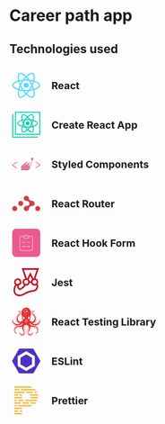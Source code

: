 # Career path app

## Technologies used
<div style='height: 60px; display:flex; justify-content: flex-start; align-items: center; padding:5px;'>
<svg role="img" fill="#61DAFB" width="50px" viewBox="0 0 24 24" xmlns="http://www.w3.org/2000/svg"><title>React</title><path d="M14.23 12.004a2.236 2.236 0 0 1-2.235 2.236 2.236 2.236 0 0 1-2.236-2.236 2.236 2.236 0 0 1 2.235-2.236 2.236 2.236 0 0 1 2.236 2.236zm2.648-10.69c-1.346 0-3.107.96-4.888 2.622-1.78-1.653-3.542-2.602-4.887-2.602-.41 0-.783.093-1.106.278-1.375.793-1.683 3.264-.973 6.365C1.98 8.917 0 10.42 0 12.004c0 1.59 1.99 3.097 5.043 4.03-.704 3.113-.39 5.588.988 6.38.32.187.69.275 1.102.275 1.345 0 3.107-.96 4.888-2.624 1.78 1.654 3.542 2.603 4.887 2.603.41 0 .783-.09 1.106-.275 1.374-.792 1.683-3.263.973-6.365C22.02 15.096 24 13.59 24 12.004c0-1.59-1.99-3.097-5.043-4.032.704-3.11.39-5.587-.988-6.38-.318-.184-.688-.277-1.092-.278zm-.005 1.09v.006c.225 0 .406.044.558.127.666.382.955 1.835.73 3.704-.054.46-.142.945-.25 1.44-.96-.236-2.006-.417-3.107-.534-.66-.905-1.345-1.727-2.035-2.447 1.592-1.48 3.087-2.292 4.105-2.295zm-9.77.02c1.012 0 2.514.808 4.11 2.28-.686.72-1.37 1.537-2.02 2.442-1.107.117-2.154.298-3.113.538-.112-.49-.195-.964-.254-1.42-.23-1.868.054-3.32.714-3.707.19-.09.4-.127.563-.132zm4.882 3.05c.455.468.91.992 1.36 1.564-.44-.02-.89-.034-1.345-.034-.46 0-.915.01-1.36.034.44-.572.895-1.096 1.345-1.565zM12 8.1c.74 0 1.477.034 2.202.093.406.582.802 1.203 1.183 1.86.372.64.71 1.29 1.018 1.946-.308.655-.646 1.31-1.013 1.95-.38.66-.773 1.288-1.18 1.87-.728.063-1.466.098-2.21.098-.74 0-1.477-.035-2.202-.093-.406-.582-.802-1.204-1.183-1.86-.372-.64-.71-1.29-1.018-1.946.303-.657.646-1.313 1.013-1.954.38-.66.773-1.286 1.18-1.868.728-.064 1.466-.098 2.21-.098zm-3.635.254c-.24.377-.48.763-.704 1.16-.225.39-.435.782-.635 1.174-.265-.656-.49-1.31-.676-1.947.64-.15 1.315-.283 2.015-.386zm7.26 0c.695.103 1.365.23 2.006.387-.18.632-.405 1.282-.66 1.933-.2-.39-.41-.783-.64-1.174-.225-.392-.465-.774-.705-1.146zm3.063.675c.484.15.944.317 1.375.498 1.732.74 2.852 1.708 2.852 2.476-.005.768-1.125 1.74-2.857 2.475-.42.18-.88.342-1.355.493-.28-.958-.646-1.956-1.1-2.98.45-1.017.81-2.01 1.085-2.964zm-13.395.004c.278.96.645 1.957 1.1 2.98-.45 1.017-.812 2.01-1.086 2.964-.484-.15-.944-.318-1.37-.5-1.732-.737-2.852-1.706-2.852-2.474 0-.768 1.12-1.742 2.852-2.476.42-.18.88-.342 1.356-.494zm11.678 4.28c.265.657.49 1.312.676 1.948-.64.157-1.316.29-2.016.39.24-.375.48-.762.705-1.158.225-.39.435-.788.636-1.18zm-9.945.02c.2.392.41.783.64 1.175.23.39.465.772.705 1.143-.695-.102-1.365-.23-2.006-.386.18-.63.406-1.282.66-1.933zM17.92 16.32c.112.493.2.968.254 1.423.23 1.868-.054 3.32-.714 3.708-.147.09-.338.128-.563.128-1.012 0-2.514-.807-4.11-2.28.686-.72 1.37-1.536 2.02-2.44 1.107-.118 2.154-.3 3.113-.54zm-11.83.01c.96.234 2.006.415 3.107.532.66.905 1.345 1.727 2.035 2.446-1.595 1.483-3.092 2.295-4.11 2.295-.22-.005-.406-.05-.553-.132-.666-.38-.955-1.834-.73-3.703.054-.46.142-.944.25-1.438zm4.56.64c.44.02.89.034 1.345.034.46 0 .915-.01 1.36-.034-.44.572-.895 1.095-1.345 1.565-.455-.47-.91-.993-1.36-1.565z"/></svg>
<p style='margin: 5px 20px; font-size: 18px; font-weight:bold;'>React</p></div>
<div style='height: 60px; display:flex; justify-content: flex-start; align-items: center; padding:5px;'>
<svg fill="#09D3AC" role="img" width="50px" viewBox="0 0 24 24" xmlns="http://www.w3.org/2000/svg"><title>Create React App</title><path d="M21.9192 10.846c0-1.22327-1.4398-2.30804-3.6538-2.97027.5326-2.24945.3001-4.03906-.7599-4.64447a1.69497 1.69497 0 0 0-.8504-.21305c-.9889 0-2.2388.69063-3.5011 1.88548-1.2623-1.18597-2.5086-1.87306-3.49577-1.87306a1.6796 1.6796 0 0 0-.86285.2166c-1.05459.60719-1.27297 2.38616-.74744 4.62495-2.20329.65868-3.63604 1.73458-3.6396 2.95252-.00355 1.2179 1.44164 2.308 3.65557 2.9685-.53262 2.2512-.30182 4.039.75988 4.6444.25893.1452.55186.2187.84865.2131.99066 0 2.24056-.6906 3.50286-1.8855 1.2606 1.186 2.5069 1.8731 3.4958 1.8731a1.7034 1.7034 0 0 0 .8629-.2166c1.0545-.6072 1.2711-2.3862.7474-4.6161 2.2033-.6676 3.636-1.7435 3.6378-2.9596Zm-7.952-5.54106c1.454-1.30138 2.363-1.44164 2.6862-1.44164a.83617.83617 0 0 1 .4296.10298c.5078.28939.7102 1.31025.5486 2.66311a10.07519 10.07519 0 0 1-.1775 1.02796 17.34708 17.34708 0 0 0-2.2335-.36751 17.49042 17.49042 0 0 0-1.4629-1.78961c.0656-.06569.1367-.13138.2095-.19529ZM9.56591 11.8526c.13848.2664.28584.5327.43849.8008.1527.268.3125.5397.4901.8078-.4812-.0693-.94812-.1563-1.39197-.2592.12428-.451.28229-.8948.46338-1.3494Zm-.49179-3.38033c.44918-.10475.91967-.19175 1.40788-.25921-.1775.26276-.3302.53262-.48999.81491-.15979.28229-.30004.53262-.43675.80249-.18109-.46161-.34147-.91434-.48114-1.35819Zm.92499 2.36843c.22019-.4652.46219-.93035.72619-1.39551.2663-.46516.5521-.91789.8468-1.35109.5167-.03905 1.0493-.06036 1.5979-.05858.5486.00177 1.0652.0213 1.5783.06214.2948.42965.577.8877.8434 1.34043.2663.45273.5113.92681.7314 1.39011-.2184.4652-.4616.9321-.7243 1.3937-.2628.4616-.5522.9197-.8469 1.3529-.5167.0408-1.0493.0604-1.5979.0604-.5486 0-1.0652-.0231-1.5783-.064-.2947-.4296-.5788-.877-.8451-1.3404-.2663-.4634-.5025-.9268-.7244-1.3901h-.00709Zm5.83399-2.62232c.4829.06747.9499.15446 1.3919.25744-.1313.43852-.2876.8877-.4687 1.34043-.1402-.26631-.2858-.53262-.4403-.80071-.1544-.26808-.3178-.53795-.4758-.79716h-.0071Zm.49 4.42432c.1527-.2687.2983-.5368.4368-.8043.1775.4617.3551.9162.4793 1.36-.4474.1048-.9179.19-1.4061.2574.1716-.2627.3373-.5338.4971-.8131h-.0071Zm-3.1655-6.53883c.3195.34088.6338.71016.9409 1.10608-.3036-.01243-.6143-.0213-.9285-.0213-.3143 0-.6356 0-.9463.0213.3036-.39414.6143-.7652.9339-1.10608ZM9.21971 3.97338a.85576.85576 0 0 1 .43852-.09943 2.32778 2.32778 0 0 1 .92147.23258 6.93702 6.93702 0 0 1 1.7754 1.20373l.2077.18997a17.47747 17.47747 0 0 0-1.4487 1.77541 17.55257 17.55257 0 0 0-2.24593.36574c-.07811-.34443-.14203-.68176-.17754-1.00666-.18464-1.34044.02841-2.36307.5273-2.65424l.00178-.0071Zm-.9392 9.00132a10.39917 10.39917 0 0 1-.98357-.3551c-1.26054-.5326-2.04172-1.2161-2.04172-1.8002 0-.5841.78473-1.26413 2.04349-1.78788a10.23244 10.23244 0 0 1 .96583-.34443 17.3821 17.3821 0 0 0 .80958 2.15531 17.53382 17.53382 0 0 0-.79361 2.1323Zm4.08349 3.391c-1.4541 1.3014-2.3631 1.4399-2.68801 1.4399a.83246.83246 0 0 1-.42965-.103c-.50777-.2894-.71017-1.3102-.5486-2.6631a9.95672 9.95672 0 0 1 .17754-1.0262c.7359.1695 1.48192.2917 2.23342.3658.4471.6285.9359 1.2264 1.463 1.7896l-.2077.197Zm.8113-.8007c-.3196-.3408-.6338-.7101-.9427-1.106.3053.0142.616.0213.9303.0213.3142 0 .6356 0 .9463-.0196-.3072.3942-.6196.7635-.9357 1.1043h.0018Zm3.9379 2.1305a.85608.85608 0 0 1-.4403.1048c-.3231 0-1.2428-.1421-2.6915-1.4381l-.2078-.19a17.46647 17.46647 0 0 0 1.447-1.7754 17.23638 17.23638 0 0 0 2.2477-.3657c.0781.3444.1402.6817.1775 1.0066.1758 1.3387-.0284 2.3613-.5344 2.6507l.0018.0071Zm1.9174-5.0492c-.3036.1242-.6249.2396-.9658.3426a17.48732 17.48732 0 0 0-.8114-2.1553c.3119-.6921.5782-1.40375.7972-2.13053.3336.10184.6619.22035.9836.35508 1.2587.53263 2.0417 1.21615 2.0399 1.80025-.0018.5841-.7847 1.257-2.0453 1.7808l.0018.0071Zm-5.873-.1811c.3223.0003.6375-.0949.9057-.2737a1.6294 1.6294 0 0 0 .6011-.7308c.1237-.2977.1563-.6254.0938-.9416a1.63017 1.63017 0 0 0-.4451-.83497 1.6301 1.6301 0 0 0-.8341-.44695 1.62958 1.62958 0 0 0-.9417.09172 1.62962 1.62962 0 0 0-.7321.59948 1.6301 1.6301 0 0 0-.2757.90522 1.6278 1.6278 0 0 0 .1229.6241c.0816.1979.2015.3778.3527.5294.1512.1515.3309.2718.5286.3538.1978.082.4098.1243.6239.1243ZM2.32756 1.012v19.6449H24V1.012H2.32756ZM23.1531 19.8118H3.17621V1.85886H23.1531V19.8118ZM8.06214 13.7932c-.53262 2.2512-.30182 4.039.75988 4.6444.25893.1452.55186.2187.84864.2131.99064 0 2.24054-.6906 3.50284-1.8855 1.2606 1.186 2.5069 1.8731 3.4958 1.8731.3018.0055.5995-.0692.8629-.2166 1.0546-.6072 1.2712-2.3862.7474-4.6161 2.2033-.6605 3.6361-1.7364 3.6378-2.9525.0018-1.21616-1.4398-2.30804-3.6538-2.97027.5327-2.24944.3001-4.03906-.7598-4.64447a1.69549 1.69549 0 0 0-.8504-.21305c-.989 0-2.2388.69063-3.5012 1.88548-1.2623-1.18597-2.5086-1.87305-3.49574-1.87305a1.67948 1.67948 0 0 0-.86285.2166c-1.0546.60719-1.27297 2.38615-.74745 4.62494-2.20328.65868-3.63604 1.73458-3.6396 2.95252-.00354 1.2179 1.44342 2.2974 3.65735 2.9614h-.00177Zm4.29826 2.5725c-1.4541 1.3014-2.36306 1.4399-2.68796 1.4399a.83246.83246 0 0 1-.42965-.103c-.50777-.2894-.71017-1.3102-.5486-2.6631a9.95672 9.95672 0 0 1 .17754-1.0262 17.6808 17.6808 0 0 0 2.23347.3658c.4471.6285.9358 1.2264 1.4629 1.7896l-.2077.197Zm4.4013-6.54945c-.1403-.26631-.2859-.53262-.4404-.80071-.1544-.26808-.3195-.53262-.4829-.79716.4829.06747.9499.15446 1.392.25744-.1296.43852-.2859.8877-.467 1.34043h-.0017Zm.4829 3.37325c-.4474.1048-.9179.19-1.4062.2575.1669-.2628.3303-.5338.4901-.8132.1597-.2793.3053-.5474.4367-.8042.1864.4705.348.9214.4758 1.3688l.0036-.0089Zm-.925-2.3701c-.2184.4651-.4616.9321-.7244 1.3937-.2628.4616-.5521.9196-.8469 1.3528-.5166.0409-1.0492.0604-1.5978.0604-.5486 0-1.0653-.0231-1.5784-.0639-.2947-.4297-.5788-.8771-.8451-1.3405-.2663-.4633-.5095-.9267-.73144-1.3901.22014-.4652.46224-.93033.72614-1.39548.2663-.46516.5522-.91789.8469-1.35109.5166-.03906 1.0492-.06037 1.5978-.05859.5486.00177 1.0653.0213 1.5784.06214.2947.42965.577.8877.8433 1.34043.2663.45273.5131.93569.7332 1.39899l-.0017-.0088Zm-5.8251 2.6418c-.4812-.0693-.94812-.1563-1.39197-.2592.13138-.4368.28939-.8877.47048-1.3405.13848.2663.28584.5326.43849.8007.1527.2681.3054.5309.483.799Zm-.49539-4.43856c-.15446.26632-.30004.53263-.43675.80249-.18583-.45806-.34857-.90901-.48824-1.35286.44918-.10475.91967-.19175 1.40788-.25921-.1651.26276-.3231.5344-.48289.80958ZM13.1735 15.565c-.3195-.3408-.6338-.7101-.9427-1.106.3054.0142.6161.0213.9303.0213.3143 0 .6356 0 .9463-.0196-.3054.3942-.6178.7635-.9339 1.1043Zm3.9379 2.1305a.85608.85608 0 0 1-.4403.1048c-.3231 0-1.2428-.1421-2.6915-1.4381l-.2077-.19a17.479 17.479 0 0 0 1.4469-1.7754 17.23363 17.23363 0 0 0 2.2477-.3657c.0781.3444.1402.6817.1775 1.0066.1776 1.3387-.0266 2.3613-.5326 2.6507v.0071Zm.9374-8.99421c.3336.10185.6619.22036.9836.35509 1.2588.53262 2.0417 1.21612 2.0399 1.80022-.0017.5842-.7829 1.2712-2.0435 1.795-.3035.1243-.6249.2397-.9658.3426a17.4868 17.4868 0 0 0-.8113-2.1553c.3124-.6967.5787-1.41311.7971-2.14471v.0071Zm-4.0834-3.38925c1.454-1.30138 2.3631-1.44164 2.6862-1.44164a.83626.83626 0 0 1 .4296.10298c.5078.28939.7102 1.31025.5486 2.66311a10.07586 10.07586 0 0 1-.1775 1.02797 17.34535 17.34535 0 0 0-2.2335-.36751 17.4762 17.4762 0 0 0-1.4629-1.78962c.0674-.07279.1385-.13848.2113-.20239l-.0018.0071Zm-.8078.79183c.3195.34088.6338.71016.9409 1.10608-.3036-.01243-.6143-.0213-.9285-.0213-.3143 0-.6356 0-.9463.0213.3036-.39414.6143-.7652.9339-1.10608ZM9.21971 3.97338a.85576.85576 0 0 1 .43852-.09943 2.32778 2.32778 0 0 1 .92147.23258 6.93702 6.93702 0 0 1 1.7754 1.20373l.2077.18997a17.47747 17.47747 0 0 0-1.4487 1.77541 17.55257 17.55257 0 0 0-2.24593.36574c-.07811-.34443-.14203-.68176-.17754-1.00666-.18464-1.34044.02841-2.36307.5273-2.65424l.00178-.0071Zm-1.921 5.05814a10.23244 10.23244 0 0 1 .96583-.34443 17.3821 17.3821 0 0 0 .80958 2.15531 17.53576 17.53576 0 0 0-.79716 2.1305 10.42642 10.42642 0 0 1-.98357-.355c-1.26054-.5327-2.04173-1.2162-2.04173-1.8003 0-.5841.78829-1.26233 2.04705-1.78608Zm5.85889.17754a1.62977 1.62977 0 0 0-.9058.27369 1.63023 1.63023 0 0 0-.6011.73075 1.63018 1.63018 0 0 0-.0938.9416c.0626.3162.2175.6068.4452.835.2277.2282.5179.3837.834.447.3161.0632.6438.0313.9418-.0918.2979-.123.5527-.3316.7321-.5995.1793-.2678.2753-.5828.2756-.9051a1.62678 1.62678 0 0 0-.1203-.6269 1.6295 1.6295 0 0 0-.3521-.53238 1.62911 1.62911 0 0 0-.5297-.35613 1.62834 1.62834 0 0 0-.6259-.1251v.00887Za1.62977 1.62977 0 0 0-.9058.27369 1.63023 1.63023 0 0 0-.6011.73075 1.63018 1.63018 0 0 0-.0938.9416c.0626.3162.2175.6068.4452.835.2277.2282.5179.3837.834.447.3161.0632.6438.0313.9418-.0918.2979-.123.5527-.3316.7321-.5995.1793-.2678.2753-.5828.2756-.9051a1.62678 1.62678 0 0 0-.1203-.6269 1.6295 1.6295 0 0 0-.3521-.53238 1.62911 1.62911 0 0 0-.5297-.35613 1.62834 1.62834 0 0 0-.6259-.1251v.00887Za1.62977 1.62977 0 0 0-.9058.27369 1.63023 1.63023 0 0 0-.6011.73075 1.63018 1.63018 0 0 0-.0938.9416c.0626.3162.2175.6068.4452.835.2277.2282.5179.3837.834.447.3161.0632.6438.0313.9418-.0918.2979-.123.5527-.3316.7321-.5995.1793-.2678.2753-.5828.2756-.9051a1.62678 1.62678 0 0 0-.1203-.6269 1.6295 1.6295 0 0 0-.3521-.53238 1.62911 1.62911 0 0 0-.5297-.35613 1.62834 1.62834 0 0 0-.6259-.1251v.00887Zm8.7616 1.64044c0-1.22322-1.4398-2.30799-3.6538-2.97022.5326-2.24944.3001-4.03906-.7599-4.64447a1.69497 1.69497 0 0 0-.8504-.21305c-.9889 0-2.2388.69063-3.5011 1.88548-1.2623-1.18597-2.5086-1.87305-3.49577-1.87305a1.6795 1.6795 0 0 0-.86285.2166c-1.05459.60719-1.27297 2.38615-.74744 4.62494-2.20329.65868-3.63604 1.73458-3.6396 2.95247-.00355 1.218 1.44164 2.3081 3.65557 2.9685-.53262 2.2512-.30182 4.0391.75988 4.6445.25893.1451.55186.2187.84865.213.99066 0 2.24056-.6906 3.50286-1.8854 1.2606 1.1859 2.5069 1.873 3.4958 1.873.3017.0056.5995-.0692.8629-.2166 1.0545-.6072 1.2711-2.3861.7474-4.616 2.2033-.6712 3.636-1.7471 3.6378-2.9632v.0035Zm-7.952-5.54456c1.454-1.30138 2.363-1.44164 2.6862-1.44164a.83617.83617 0 0 1 .4296.10298c.5078.28939.7102 1.31025.5486 2.66311a10.07519 10.07519 0 0 1-.1775 1.02796 17.34708 17.34708 0 0 0-2.2335-.36751 17.49042 17.49042 0 0 0-1.4629-1.78961c.0656-.06569.1367-.13138.2095-.19529ZM9.56591 11.8526c.13848.2664.28584.5327.43849.8008.1527.268.3125.5397.4901.8078-.4812-.0693-.94812-.1563-1.39197-.2592.12428-.451.28229-.8948.46338-1.3494Zm-.49179-3.38033c.44918-.10475.91967-.19175 1.40788-.25921-.1775.26276-.3302.53262-.48999.81491-.15979.28229-.30004.53262-.43675.80249-.18109-.46161-.34147-.91434-.48114-1.35819Zm.92499 2.36843c.22019-.4652.46219-.93035.72619-1.39551.2663-.46516.5521-.91789.8468-1.35109.5167-.03905 1.0493-.06036 1.5979-.05858.5486.00177 1.0652.0213 1.5783.06214.2948.42965.577.8877.8434 1.34043.2663.45273.5113.92681.7314 1.39011-.2184.4652-.4616.9321-.7243 1.3937-.2628.4616-.5522.9197-.8469 1.3529-.5167.0408-1.0493.0604-1.5979.0604-.5486 0-1.0652-.0231-1.5783-.064-.2947-.4296-.5788-.877-.8451-1.3404-.2663-.4634-.5025-.9268-.7244-1.3901h-.00709Zm5.83399-2.62232c.4829.06747.9499.15446 1.3919.25744-.1313.43852-.2876.8877-.4687 1.34043-.1402-.26631-.2858-.53262-.4403-.80071-.1544-.26808-.3178-.53795-.4758-.79716h-.0071Zm.49 4.42432c.1527-.2687.2983-.5368.4368-.8043.1775.4617.3551.9162.4793 1.36-.4474.1048-.9179.19-1.4061.2574.1716-.2627.3373-.5338.4971-.8131h-.0071Zm-3.1655-6.53883c.3195.34088.6338.71016.9409 1.10608-.3036-.01243-.6143-.0213-.9285-.0213-.3143 0-.6356 0-.9463.0213.3036-.39414.6143-.7652.9339-1.10608ZM9.21971 3.97338a.85576.85576 0 0 1 .43852-.09943 2.32778 2.32778 0 0 1 .92147.23258 6.93702 6.93702 0 0 1 1.7754 1.20373l.2077.18997a17.47747 17.47747 0 0 0-1.4487 1.77541 17.55257 17.55257 0 0 0-2.24593.36574c-.07811-.34443-.14203-.68176-.17754-1.00666-.18464-1.34044.02841-2.36307.5273-2.65424l.00178-.0071Zm-.9392 9.00132a10.39917 10.39917 0 0 1-.98357-.3551c-1.26054-.5326-2.04172-1.2161-2.04172-1.8002 0-.5841.78473-1.26413 2.04349-1.78788a10.23244 10.23244 0 0 1 .96583-.34443 17.3821 17.3821 0 0 0 .80958 2.15531 17.53382 17.53382 0 0 0-.79361 2.1323Zm4.08349 3.391c-1.4541 1.3014-2.3631 1.4399-2.68801 1.4399a.83246.83246 0 0 1-.42965-.103c-.50777-.2894-.71017-1.3102-.5486-2.6631a9.95672 9.95672 0 0 1 .17754-1.0262c.7359.1695 1.48192.2917 2.23342.3658.4471.6285.9359 1.2264 1.463 1.7896l-.2077.197Zm.8113-.8007c-.3196-.3408-.6338-.7101-.9427-1.106.3053.0142.616.0213.9303.0213.3142 0 .6356 0 .9463-.0196-.3072.3942-.6196.7635-.9357 1.1043h.0018Zm3.9379 2.1305a.85608.85608 0 0 1-.4403.1048c-.3231 0-1.2428-.1421-2.6915-1.4381l-.2078-.19a17.46647 17.46647 0 0 0 1.447-1.7754 17.23638 17.23638 0 0 0 2.2477-.3657c.0781.3444.1402.6817.1775 1.0066.1758 1.3387-.0284 2.3613-.5344 2.6507l.0018.0071Zm1.9174-5.0492c-.3036.1242-.6249.2396-.9658.3426a17.48732 17.48732 0 0 0-.8114-2.1553c.3119-.6921.5782-1.40375.7972-2.13053.3336.10184.6619.22035.9836.35508 1.2587.53263 2.0417 1.21615 2.0399 1.80025-.0018.5841-.7847 1.257-2.0453 1.7808l.0018.0071Zm-5.873-.1811c.3223.0003.6375-.0949.9057-.2737a1.6294 1.6294 0 0 0 .6011-.7308c.1237-.2977.1563-.6254.0938-.9416a1.63017 1.63017 0 0 0-.4451-.83497 1.6301 1.6301 0 0 0-.8341-.44695 1.62958 1.62958 0 0 0-.9417.09172 1.62962 1.62962 0 0 0-.7321.59948 1.6301 1.6301 0 0 0-.2757.90522 1.6278 1.6278 0 0 0 .1229.6241c.0816.1979.2015.3778.3527.5294.1512.1515.3309.2718.5286.3538.1978.082.4098.1243.6239.1243ZM.85042 22.1412V2.48913L0 3.34133V22.988h21.6689l.8486-.8468H.85042Z"/></svg><p style='margin: 5px 20px; font-size: 18px; font-weight: bold;'>Create React App</p></div>

<div style='height: 60px; display:flex; justify-content: flex-start; align-items: center; padding:5px;'>
<svg role="img" fill="#DB7093" width="50px" viewBox="0 0 24 24" xmlns="http://www.w3.org/2000/svg"><title>styled-components</title><path d="M16.214 6.762l-.075.391c-.116.741-.074.953.244 1.228l.307.254-.318 1.418c-.19.846-.423 1.555-.571 1.788-.127.201-.275.497-.307.656-.053.19-.233.381-.508.55-.243.138-.72.508-1.058.805-.27.243-.456.392-.557.456l-.33.261c-.106.17-.166.307-.189.411-.023.107-.01.178.024.23.033.05.09.085.168.107a.954.954 0 00.282.023 3 3 0 00.632-.112c.07-.019.125-.037.173-.053.074-.091.245-.263.548-.562.804-.793 1.111-1.227.794-1.11-.117.042-.064-.064.137-.276.424-.413.667-1.037 1.175-2.994.402-1.545.402-1.567.698-1.567.139 0 .532.024.532.024V6.762h-.902zm3.839 3.165c-.064 0-.17.096-.233.202-.116.19.021.306 1.767 1.396 1.037.657 1.873 1.217 1.852 1.26-.021.031-.868.582-1.883 1.217-1.842 1.142-1.852 1.153-1.683 1.386.212.275 0 .37 2.391-1.122L24 13.155v-.836l-1.937-1.196c-1.047-.656-1.957-1.185-2.01-1.196zm-16.085.117c-.053 0-.963.54-2.01 1.185L0 12.425v.836l1.947 1.217c1.08.666 1.99 1.217 2.032 1.217.042 0 .127-.096.212-.212.127-.201.02-.286-1.768-1.418C.72 12.996.54 12.848.71 12.732c.106-.074.91-.572 1.778-1.111 1.979-1.217 1.873-1.133 1.714-1.387-.063-.105-.17-.2-.233-.19zm8.684.023c-.292-.002-.92.443-2.8 1.978-.081.193-.088.326-.051.412.024.059.068.1.129.13.06.03.138.048.224.055.171.015.373-.012.536-.044l.11-.025a.386.386 0 01.144-.118c.116-.064.603-.508 1.09-.984.857-.868 1.058-1.26.709-1.387a.24.24 0 00-.09-.017zm2.196.603c-.257.007-.72.305-1.513.938-.398.323-.65.497-.785.533l-.524.414c-.197.36-.226.583-.174.706a.25.25 0 00.138.134.644.644 0 00.24.045 2.18 2.18 0 00.58-.085 3.466 3.466 0 00.291-.092l.029-.012.053-.028c.1-.129.33-.372.618-.652.91-.878 1.375-1.502 1.28-1.735-.043-.113-.117-.17-.233-.166zm-2.424 1.08c-.074.008-.24.136-.539.398-.432.382-.903.602-1.066.504a3.97 3.97 0 01-.114.024c-.166.033-.373.06-.558.045a.708.708 0 01-.252-.063.337.337 0 01-.168-.17c-.037-.09-.037-.202.005-.345l-.65.534-1.471 1.217V15.867l4.82-3.797a.41.41 0 01.016-.123c.037-.134.035-.202-.023-.196zm2.074.639c-.073 0-.195.103-.39.31-.265.283-.682.557-.903.613l-.034.018a2.191 2.191 0 01-.11.042c-.06.02-.138.044-.228.068-.18.049-.404.094-.604.089a.732.732 0 01-.275-.054.344.344 0 01-.184-.18c-.058-.139-.035-.334.092-.611L7.61 16.033v1.205h1.868l3.962-3.112c.103-.114.258-.27.467-.465.56-.519.687-.698.687-.963 0-.206-.023-.31-.096-.31zm.943 1.95l-.339.338c-.19.18-.529.402-.761.497l-.046.02-.003.005-.01.01c-.009.007-.013.008-.02.011a3.432 3.432 0 01-.282.093 3.058 3.058 0 01-.65.115 1.035 1.035 0 01-.31-.027.364.364 0 01-.218-.144c-.048-.074-.062-.173-.035-.295a1.11 1.11 0 01.095-.25l-3.197 2.526h4.252l.508-.582c.698-.814 1.016-1.396 1.016-1.894z"/></svg>
<p style='margin: 5px 20px; font-size: 18px; font-weight: bold;'>Styled Components</p></div>

<div style='height: 60px; display:flex; justify-content: flex-start; align-items: center; padding:5px;'>
<svg role="img" fill="#CA4245" width="50px" viewBox="0 0 24 24" xmlns="http://www.w3.org/2000/svg"><title>React Router</title><path d="M12.118 5.466a2.306 2.306 0 00-.623.08c-.278.067-.702.332-.953.583-.41.423-.49.609-.662 1.469-.08.423.41 1.43.847 1.734.45.317 1.085.502 2.065.608 1.429.16 1.84.636 1.84 2.197 0 1.377-.385 1.747-1.96 1.906-1.707.172-2.58.834-2.765 2.117-.106.781.41 1.76 1.125 2.091 1.627.768 3.15-.198 3.467-2.196.211-1.284.622-1.642 1.998-1.747 1.588-.133 2.409-.675 2.713-1.787.278-1.02-.304-2.157-1.297-2.554-.264-.106-.873-.238-1.35-.291-1.495-.16-1.879-.424-2.038-1.39-.225-1.337-.317-1.562-.794-2.09a2.174 2.174 0 00-1.613-.73zm-4.785 4.36a2.145 2.145 0 00-.497.048c-1.469.318-2.17 2.051-1.35 3.295 1.178 1.774 3.944.953 3.97-1.177.012-1.193-.98-2.143-2.123-2.166zM2.089 14.19a2.22 2.22 0 00-.427.052c-2.158.476-2.237 3.626-.106 4.182.53.145.582.145 1.111.013 1.191-.318 1.866-1.456 1.549-2.607-.278-1.02-1.144-1.664-2.127-1.64zm19.824.008c-.233.002-.477.058-.784.162-1.39.477-1.866 2.092-.98 3.336.557.794 1.96 1.058 2.82.516 1.416-.874 1.363-3.057-.093-3.746-.38-.186-.663-.271-.963-.268z"/></svg>
<p style='margin: 5px 20px; font-size: 18px; font-weight:bold;'>React Router</p></div>

<div style='height: 60px; display:flex; justify-content: flex-start; align-items: center; padding:5px;'>
<svg viewBox="0 0 150 150" width="50px" xmlns="http://www.w3.org/2000/svg">
  <g fill="none" fill-rule="evenodd">
    <rect fill="#EC5990" width="150" height="150" rx="20"/>
    <g fill="#FFF">
      <path d="M98.56 38.32H83.14a8.54 8.54 0 0 0-16.27 0H51.44a11 11 0 0 0-11 11v57.31a11 11 0 0 0 11 11h47.12a11 11 0 0 0 11-11V49.32a11 11 0 0 0-11-11zm-30.92 2a1 1 0 0 0 1-.79 6.54 6.54 0 0 1 12.78 0 1 1 0 0 0 1 .79h5.38v6.55a3 3 0 0 1-3 3H65.25a3 3 0 0 1-3-3v-6.55h5.39zm39.92 66.31a9 9 0 0 1-9 9H51.44a9 9 0 0 1-9-9V49.32a9 9 0 0 1 9-9h8.81v6.55a5 5 0 0 0 5 5h19.5a5 5 0 0 0 5-5v-6.55h8.81a9 9 0 0 1 9 9v57.31z"/>
      <path d="M96.6 71H79a1 1 0 0 0 0 2h17.6a1 1 0 0 0 0-2zm-26 0H53a1 1 0 0 0 0 2h17.6a1 1 0 0 0 0-2zm26.05 23H79a1 1 0 0 0 0 2h17.65a1 1 0 0 0 0-2zm-26 0H53a1 1 0 0 0 0 2h17.65a1 1 0 0 0 0-2z"/>
    </g>
  </g>
</svg>
<p style='margin: 5px 20px; font-size: 18px; font-weight:bold;'>React Hook Form</p></div>

<div style='height: 60px; display:flex; justify-content: flex-start; align-items: center; padding:5px;'>
<svg role="img" fill="#C21325" width="50px" viewBox="0 0 24 24" xmlns="http://www.w3.org/2000/svg"><title>Jest</title><path d="M22.251 11.82a3.117 3.117 0 0 0-2.328-3.01L22.911 0H8.104L11.1 8.838a3.116 3.116 0 0 0-2.244 2.988c0 1.043.52 1.967 1.313 2.536a8.279 8.279 0 0 1-1.084 1.244 8.14 8.14 0 0 1-2.55 1.647c-.834-.563-1.195-1.556-.869-2.446a3.11 3.11 0 0 0-.91-6.08 3.117 3.117 0 0 0-3.113 3.113c0 .848.347 1.626.903 2.182-.048.097-.097.195-.146.299-.465.959-.993 2.043-1.195 3.259-.403 2.432.257 4.384 1.849 5.489A5.093 5.093 0 0 0 5.999 24c1.827 0 3.682-.917 5.475-1.807 1.279-.632 2.599-1.292 3.898-1.612.48-.118.98-.187 1.508-.264 1.07-.153 2.175-.312 3.168-.89a4.482 4.482 0 0 0 2.182-3.091c.174-.994 0-1.994-.444-2.87.298-.48.465-1.042.465-1.647zm-1.355 0c0 .965-.785 1.75-1.75 1.75a1.753 1.753 0 0 1-1.085-3.126l.007-.007c.056-.042.118-.084.18-.125 0 0 .008 0 .008-.007.028-.014.055-.035.083-.05.007 0 .014-.006.021-.006.028-.014.063-.028.097-.042.035-.014.07-.027.098-.041.007 0 .013-.007.02-.007.028-.007.056-.021.084-.028.007 0 .02-.007.028-.007.034-.007.062-.014.097-.02h.007l.104-.022c.007 0 .02 0 .028-.007.028 0 .055-.007.083-.007h.035c.035 0 .07-.007.111-.007h.09c.028 0 .05 0 .077.007h.014c.055.007.111.014.167.028a1.766 1.766 0 0 1 1.396 1.723zM10.043 1.39h10.93l-2.509 7.4c-.104.02-.208.055-.312.09l-2.64-5.385-2.648 5.35c-.104-.034-.216-.055-.327-.076l-2.494-7.38zm4.968 9.825a3.083 3.083 0 0 0-.938-1.668l1.438-2.904 1.452 2.967c-.43.43-.743.98-.868 1.605H15.01zm-3.481-1.098c.034-.007.062-.014.097-.02h.02c.029-.008.056-.008.084-.015h.028c.028 0 .049-.007.076-.007h.271c.028 0 .049.007.07.007.014 0 .02 0 .035.007.027.007.048.007.076.014.007 0 .014 0 .028.007l.097.02h.007c.028.008.056.015.083.029.007 0 .014.007.028.007.021.007.049.014.07.027.007 0 .014.007.02.007.028.014.056.021.084.035h.007a.374.374 0 0 1 .09.049h.007c.028.014.056.034.084.048.007 0 .007.007.013.007.028.014.05.035.077.049l.007.007c.083.062.16.132.236.201l.007.007a1.747 1.747 0 0 1 .48 1.209 1.752 1.752 0 0 1-3.502 0 1.742 1.742 0 0 1 1.32-1.695zm-6.838-.049c.966 0 1.751.786 1.751 1.751s-.785 1.751-1.75 1.751-1.752-.785-1.752-1.75.786-1.752 1.751-1.752zm16.163 6.025a3.07 3.07 0 0 1-1.508 2.133c-.758.438-1.689.577-2.669.716a17.29 17.29 0 0 0-1.64.291c-1.445.355-2.834 1.05-4.182 1.717-1.724.854-3.35 1.66-4.857 1.66a3.645 3.645 0 0 1-2.154-.688c-1.529-1.056-1.453-3.036-1.272-4.12.167-1.015.632-1.966 1.077-2.877.028-.055.049-.104.077-.16.152.056.312.098.479.126-.264 1.473.486 2.994 1.946 3.745l.264.139.284-.104c1.216-.431 2.342-1.133 3.336-2.071a9.334 9.334 0 0 0 1.445-1.716c.16.027.32.034.48.034a3.117 3.117 0 0 0 3.008-2.327h1.167a3.109 3.109 0 0 0 3.01 2.327c.576 0 1.11-.16 1.57-.43.18.52.236 1.063.139 1.605z"/></svg>
<p style='margin: 5px 20px; font-size: 18px; font-weight:bold;'>Jest</p></div>

<div style='height: 60px; display:flex; justify-content: flex-start; align-items: center; padding:5px;'>
<svg role="img" fill="#E33332" width="50px" viewBox="0 0 24 24" xmlns="http://www.w3.org/2000/svg"><title>Testing Library</title><path d="M23.447 9.756c.028.05.053.113.078.186-.028-.06-.047-.129-.078-.186.592 2.304-1.95 5.003-5.13 4.239h.001c4.596-3.01 2.332-6.772.19-8.58-1.762-1.49-.721-1.95.021-1.95.237 0 .443.046.519.121l-.005-.004.006.004c-.018-1.433-5.066-1.11-.65 3.494 2.268 2.365-.408 7.596-3.596 3.618a.974.974 0 0 1-.071-.113c.515-.214.937-.795.937-1.753a2.383 2.383 0 0 0-.197-.986c.368-.75.707-1.647.707-2.77 0-2.684-1.742-5.076-4.18-5.076s-4.18 2.392-4.18 5.076c0 1.123.339 2.02.707 2.771a2.374 2.374 0 0 0-.197.988c0 .958.421 1.54.937 1.753a.985.985 0 0 1-.072.113C6.006 14.679 3.33 9.447 5.598 7.083c4.417-4.604-.633-4.926-.651-3.494l.008-.004c.078-.074.28-.12.515-.12.742 0 1.783.46.021 1.95-2.133 1.8-4.383 5.538.139 8.542.018.013.03.027.049.04-3.176.764-5.714-1.928-5.131-4.232l.004-.01c-.001.002-.002.005-.004.006l.001-.003-.003.007c-1.174 1.61-.606 5.779 3.778 6.168.019.003.035.009.054.012-4.36 1-3.048 7.02.021 6.056L4.388 22l.016-.003C2.27 21.652 2.11 19 3.176 18.087c1.172-1.006 2.519-.137 5.302-.932l.03-.004c-.03 2.446 2.352 3.76 1.103 5.16-1.316 1.473-3.112-.1-2.858-1.55l.006-.029-.004.008v-.004l-.004.012C5.65 22.598 7.044 24 8.61 24c.899 0 1.855-.462 2.429-1.567 1.214-2.337-2.385-6.432.96-6.432 3.344 0-.255 4.095.959 6.432.574 1.105 1.53 1.567 2.43 1.567 1.571 0 2.97-1.411 1.85-3.268l.005.021-.006-.017c.276 1.457-1.533 3.057-2.855 1.575-1.244-1.404 1.131-2.718 1.106-5.163 2.806.812 4.157-.072 5.334.94 1.066.911.906 3.564-1.228 3.91h.007c3.07.958 4.377-5.054.018-6.057l.005-.001c4.44-.362 5.009-4.573 3.822-6.184zm-20.238.39C3.072 7.9 5.019 6.073 5.62 5.565c.838-.707 1.165-1.272.998-1.727a.809.809 0 0 0-.656-.512 1.411 1.411 0 0 0-.573.03c.169-.082.365-.13.574-.13.475 0 .866.223.995.569.117.313.12 1.007-1.174 2.133-2.047 1.783-2.213 3.922-1.685 5.33.458 1.223 1.47 2.014 2.58 2.014.177 0 .355-.02.533-.057-.54.46-1.16.61-1.412.656-1.494-1.045-2.512-2.419-2.591-3.727zm5.208 6.873c-1.135.302-2.295.319-3.038.323-.924.006-1.655.01-2.333.593-.617.528-.873 1.594-.609 2.536.091.325.19.656.426.857.178.153.482.37.787.522l-.016-.004c.019.01.033.023.052.033-.993-.212-1.572-1.18-1.642-2.134-.088-1.205.602-2.728 2.832-3.055.354-.052.728-.083 1.101-.114.91-.076 1.85-.155 2.497-.54-.024.38-.046.788-.057.983zm.25-2.684c-.65.998-1.936 1.153-3.07 1.29-.32.038-.613.083-.883.138l-.356-.024c-1.801-.156-3.141-1.006-3.775-2.396a4.068 4.068 0 0 1-.353-2.055s.038-.376.108-.77c-.087 1.095.207 2.138.88 2.997a4.649 4.649 0 0 0 3.636 1.762c1.33 0 2.588-.59 3.545-1.663.33-.37.478-.398.516-.398.128.186.019.708-.247 1.119zm6.372-5.503c0 1.347-1.527 1.347-1.527 0s1.527-1.347 1.527 0zM13.234 3.34c0 .741-1.235.741-1.235 0 0-.74 1.235-.74 1.235 0zm-.258 8.156c0 .749-.06 1.356-.133 1.356s-.126-.605-.125-1.355c0-.75.062-1.356.133-1.356.07 0 .128.606.125 1.355zm-.952-1.614c.056 0 .1.73.1 1.631s-.044 1.631-.1 1.631-.1-.73-.1-1.63c0-.902.045-1.632.1-1.632zm-.193-8.21c0 .511-.849.511-.849 0s.85-.506.85 0zm-.587 4.22c0-.354.587-.351.587 0 0 .354-.587.354-.587 0zm.046 5.622c0 .768-.064 1.39-.137 1.39-.073 0-.132-.622-.131-1.389s.064-1.389.138-1.389c.074 0 .132.62.13 1.388zm0-7.495c0 .51-.849.51-.849 0s.849-.51.849 0zm-1.147-1.234c0 .353-.587.353-.587 0s.587-.353.587 0zm-.08 2.508c0 .255-.425.255-.425 0 0-.256.424-.256.424 0zm-1.1 3.54c0-1.347 1.528-1.347 1.528 0s-1.528 1.347-1.528 0zm5.327 9.088c-.078.74-.273 1.38-.446 1.946-.347 1.138-.622 2.036.242 3.002.363.407.829.622 1.346.622.64 0 1.278-.34 1.664-.889a1.97 1.97 0 0 0 .325-.844c.017.16.026.31.015.417a1.623 1.623 0 0 1-.197.646c-.336.595-1.063.98-1.85.98-.95 0-1.77-.532-2.253-1.459-.481-.927-.132-2.214.177-3.35.302-1.115.564-2.077.104-2.678-.263-.345-.727-.512-1.417-.512-.691 0-1.155.167-1.418.512-.46.6-.198 1.563.104 2.678.309 1.136.658 2.423.177 3.35-.482.927-1.303 1.459-2.252 1.459-.788 0-1.515-.385-1.851-.98a1.623 1.623 0 0 1-.182-1.058c.048.296.142.582.323.84.387.547 1.025.888 1.665.888.518 0 .984-.215 1.348-.622.862-.966.588-1.862.24-2.998-.173-.567-.369-1.21-.445-1.95-.1-.966.119-1.827.6-2.36.399-.441.967-.666 1.69-.666s1.293.224 1.69.665c.48.533.7 1.393.6 2.36zm3.029-4.647c1.11 0 2.122-.79 2.579-2.014.526-1.408.36-3.547-1.69-5.33-1.295-1.127-1.292-1.82-1.175-2.134.13-.345.52-.569.994-.569.193 0 .372.045.532.115l.011.004a1.466 1.466 0 0 0-.533-.018.809.809 0 0 0-.656.512c-.166.455.16 1.02.998 1.728.6.507 2.548 2.334 2.411 4.578-.08 1.308-1.097 2.682-2.591 3.727a3.072 3.072 0 0 1-1.412-.656c.177.038.356.057.532.057zm4.635 6.469c-.07.956-.65 1.922-1.645 2.134.015-.008.028-.018.042-.027.305-.153.608-.368.785-.52.235-.202.335-.533.426-.858.264-.942.008-2.008-.609-2.536-.678-.582-1.409-.587-2.333-.593-.743-.004-1.903-.021-3.04-.323-.01-.196-.03-.602-.054-.983.647.386 1.589.465 2.5.542.373.031.744.062 1.097.113 2.23.327 2.919 1.848 2.83 3.05zm-2.666-3.979c-.271-.056-.565-.1-.886-.14-1.135-.136-2.421-.291-3.07-1.29-.268-.41-.38-.93-.292-1.09a.145.145 0 0 1 .048-.009c.09 0 .238.073.511.379.957 1.073 2.217 1.663 3.546 1.663 1.414 0 2.774-.66 3.637-1.763.672-.858.965-1.9.88-2.994.07.393.107.77.107.77a4.068 4.068 0 0 1-.353 2.054c-.634 1.39-1.974 2.24-3.775 2.396l-.353.024zm-9.69-7.495a.236.236 0 0 1 .11.221.236.236 0 1 1-.47 0 .235.235 0 0 1 .36-.221zm4.295.443a.235.235 0 0 1-.11-.222.235.235 0 1 1 .469 0 .236.236 0 0 1-.359.222z"/></svg>
<p style='margin: 5px 20px; font-size: 18px; font-weight:bold;'>React Testing Library</p></div>

<div style='height: 60px; display:flex; justify-content: flex-start; align-items: center; padding:5px;'>
<svg role="img" fill="#4B32C3" width="50px" viewBox="0 0 24 24" xmlns="http://www.w3.org/2000/svg"><title>ESLint</title><path d="M7.257 9.132L11.816 6.5a.369.369 0 0 1 .368 0l4.559 2.632a.369.369 0 0 1 .184.32v5.263a.37.37 0 0 1-.184.319l-4.559 2.632a.369.369 0 0 1-.368 0l-4.559-2.632a.369.369 0 0 1-.184-.32V9.452a.37.37 0 0 1 .184-.32M23.852 11.53l-5.446-9.475c-.198-.343-.564-.596-.96-.596H6.555c-.396 0-.762.253-.96.596L.149 11.509a1.127 1.127 0 0 0 0 1.117l5.447 9.398c.197.342.563.517.959.517h10.893c.395 0 .76-.17.959-.512l5.446-9.413a1.069 1.069 0 0 0 0-1.086m-4.51 4.556a.4.4 0 0 1-.204.338L12.2 20.426a.395.395 0 0 1-.392 0l-6.943-4.002a.4.4 0 0 1-.205-.338V8.08c0-.14.083-.269.204-.338L11.8 3.74c.12-.07.272-.07.392 0l6.943 4.003a.4.4 0 0 1 .206.338z"/></svg>
<p style='margin: 5px 20px; font-size: 18px; font-weight:bold;'>ESLint</p></div>

<div style='height: 60px; display:flex; justify-content: flex-start; align-items: center; padding:5px;'>
<svg role="img" fill="#F7B93E" width="50px" viewBox="0 0 24 24" xmlns="http://www.w3.org/2000/svg"><title>Prettier</title><path d="M8.571 23.429A.571.571 0 0 1 8 24H2.286a.571.571 0 0 1 0-1.143H8c.316 0 .571.256.571.572zM8 20.57H6.857a.571.571 0 0 0 0 1.143H8a.571.571 0 0 0 0-1.143zm-5.714 1.143H4.57a.571.571 0 0 0 0-1.143H2.286a.571.571 0 0 0 0 1.143zM8 18.286H2.286a.571.571 0 0 0 0 1.143H8a.571.571 0 0 0 0-1.143zM16 16H5.714a.571.571 0 0 0 0 1.143H16A.571.571 0 0 0 16 16zM2.286 17.143h1.143a.571.571 0 0 0 0-1.143H2.286a.571.571 0 0 0 0 1.143zm17.143-3.429H16a.571.571 0 0 0 0 1.143h3.429a.571.571 0 0 0 0-1.143zM9.143 14.857h4.571a.571.571 0 0 0 0-1.143H9.143a.571.571 0 0 0 0 1.143zm-6.857 0h4.571a.571.571 0 0 0 0-1.143H2.286a.571.571 0 0 0 0 1.143zM20.57 11.43H11.43a.571.571 0 0 0 0 1.142h9.142a.571.571 0 0 0 0-1.142zM9.714 12a.571.571 0 0 0-.571-.571H5.714a.571.571 0 0 0 0 1.142h3.429A.571.571 0 0 0 9.714 12zm-7.428.571h1.143a.571.571 0 0 0 0-1.142H2.286a.571.571 0 0 0 0 1.142zm19.428-3.428H16a.571.571 0 0 0 0 1.143h5.714a.571.571 0 0 0 0-1.143zM2.286 10.286H8a.571.571 0 0 0 0-1.143H2.286a.571.571 0 0 0 0 1.143zm13.143-2.857c0 .315.255.571.571.571h5.714a.571.571 0 0 0 0-1.143H16a.571.571 0 0 0-.571.572zm-8.572-.572a.571.571 0 0 0 0 1.143H8a.571.571 0 0 0 0-1.143H6.857zM2.286 8H4.57a.571.571 0 0 0 0-1.143H2.286a.571.571 0 0 0 0 1.143zm16.571-2.857c0 .315.256.571.572.571h1.142a.571.571 0 0 0 0-1.143H19.43a.571.571 0 0 0-.572.572zm-1.143 0a.571.571 0 0 0-.571-.572H12.57a.571.571 0 0 0 0 1.143h4.572a.571.571 0 0 0 .571-.571zm-15.428.571h8a.571.571 0 0 0 0-1.143h-8a.571.571 0 0 0 0 1.143zm5.143-2.857c0 .316.255.572.571.572h11.429a.571.571 0 0 0 0-1.143H8a.571.571 0 0 0-.571.571zm-5.143.572h3.428a.571.571 0 0 0 0-1.143H2.286a.571.571 0 0 0 0 1.143zm0-2.286H16A.571.571 0 0 0 16 0H2.286a.571.571 0 0 0 0 1.143z"/></svg>
<p style='margin: 5px 20px; font-size: 18px; font-weight:bold;'>Prettier</p></div>

